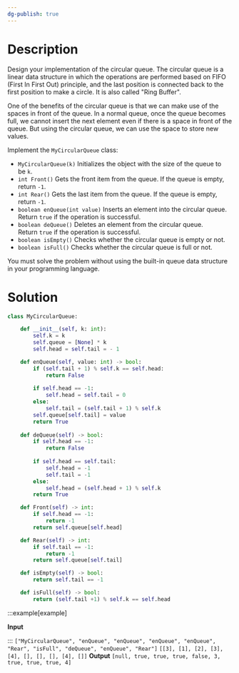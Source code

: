 ```yaml
---
dg-publish: true
---
```


# Description
Design your implementation of the circular queue. The circular queue is a linear data structure in which the operations are performed based on FIFO (First In First Out) principle, and the last position is connected back to the first position to make a circle. It is also called "Ring Buffer".

One of the benefits of the circular queue is that we can make use of the spaces in front of the queue. In a normal queue, once the queue becomes full, we cannot insert the next element even if there is a space in front of the queue. But using the circular queue, we can use the space to store new values.

Implement the `MyCircularQueue` class:

-   `MyCircularQueue(k)` Initializes the object with the size of the queue to be `k`.
-   `int Front()` Gets the front item from the queue. If the queue is empty, return `-1`.
-   `int Rear()` Gets the last item from the queue. If the queue is empty, return `-1`.
-   `boolean enQueue(int value)` Inserts an element into the circular queue. Return `true` if the operation is successful.
-   `boolean deQueue()` Deletes an element from the circular queue. Return `true` if the operation is successful.
-   `boolean isEmpty()` Checks whether the circular queue is empty or not.
-   `boolean isFull()` Checks whether the circular queue is full or not.

You must solve the problem without using the built-in queue data structure in your programming language.

# Solution

```python
class MyCircularQueue:

    def __init__(self, k: int):
        self.k = k
        self.queue = [None] * k
        self.head = self.tail = - 1

    def enQueue(self, value: int) -> bool:
        if (self.tail + 1) % self.k == self.head:
            return False
    
        if self.head == -1:
            self.head = self.tail = 0
        else:
            self.tail = (self.tail + 1) % self.k
        self.queue[self.tail] = value
        return True
 
    def deQueue(self) -> bool:
        if self.head == -1:
            return False
        
        if self.head == self.tail:
            self.head = -1
            self.tail = -1
        else:
            self.head = (self.head + 1) % self.k
        return True

    def Front(self) -> int:
        if self.head == -1:
            return -1
        return self.queue[self.head]

    def Rear(self) -> int:
        if self.tail == -1:
            return -1
        return self.queue[self.tail]

    def isEmpty(self) -> bool:
        return self.tail == -1

    def isFull(self) -> bool:
        return (self.tail +1) % self.k == self.head

```

:::example[example] 

**Input**

:::
`["MyCircularQueue", "enQueue", "enQueue", "enQueue", "enQueue", "Rear", "isFull", "deQueue", "enQueue", "Rear"]`
`[[3], [1], [2], [3], [4], [], [], [], [4], []]`
**Output**
`[null, true, true, true, false, 3, true, true, true, 4]`


